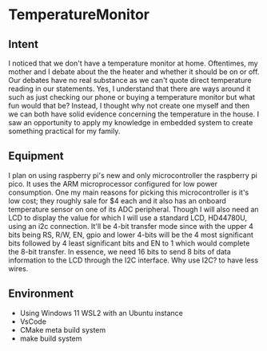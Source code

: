 # TemperatureMonitor

## Intent
I noticed that we don't have a temperature monitor at home. Oftentimes, my mother and I debate about the the heater and whether it should be on or off. Our debates have no real substance as we can't quote direct temperature reading in our statements. Yes, I understand that there are ways around it such as just checking our phone or buying a temperature monitor but what fun would that be? Instead, I thought why not create one myself and then we can both have solid evidence concerning the temperature in the house. I saw an opportunity to apply my knowledge in embedded system to create something practical for my family. 

## Equipment
I plan on using raspberry pi's new and only microcontroller the raspberry pi pico. It uses the ARM microprocessor configured for low power consumption. One my main reasons for picking this microcontroller is it's low cost; they roughly sale for $4 each and it also has an onboard temperature sensor on one of its ADC peripheral. Though I will also need an LCD to display the value for which I will use a standard LCD, HD44780U, using an i2c connection. It'll be 4-bit transfer mode since with the upper 4 bits being RS, R/W, EN, gpio and lower 4-bits will be the 4 most significant bits followed by 4 least significant bits and EN to 1 which would complete the 8-bit transfer. In essence, we need 16 bits to send 8 bits of data information to the LCD through the I2C interface. Why use I2C? to have less wires. 

## Environment

- Using Windows 11 WSL2 with an Ubuntu instance
- VsCode
- CMake meta build system
- make build system

